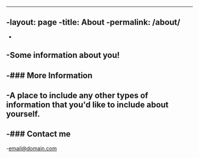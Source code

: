 ----
 -layout: page
 -title: About
 -permalink: /about/
 ----
 -
 -Some information about you!
 -
 -### More Information
 -
 -A place to include any other types of information that you'd like to include about yourself.
 -
 -### Contact me
 -
 -[email@domain.com](mailto:email@domain.com)
